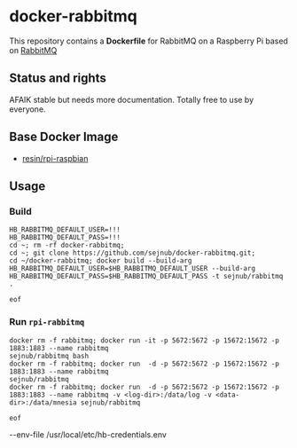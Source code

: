 # docker-rabbitmq

This repository contains a **Dockerfile** for RabbitMQ on a Raspberry Pi based on [RabbitMQ](http://www.rabbitmq.com/)

## Status and rights

AFAIK stable but needs more documentation. 
Totally free to use by everyone.


## Base Docker Image

* [resin/rpi-raspbian](https://hub.docker.com/r/resin/rpi-raspbian/)



## Usage

### Build
    HB_RABBITMQ_DEFAULT_USER=!!!
    HB_RABBITMQ_DEFAULT_PASS=!!!
    cd ~; rm -rf docker-rabbitmq; 
    cd ~; git clone https://github.com/sejnub/docker-rabbitmq.git; 
    cd ~/docker-rabbitmq; docker build --build-arg HB_RABBITMQ_DEFAULT_USER=$HB_RABBITMQ_DEFAULT_USER --build-arg HB_RABBITMQ_DEFAULT_PASS=$HB_RABBITMQ_DEFAULT_PASS -t sejnub/rabbitmq .
    
    eof

### Run `rpi-rabbitmq`

    docker rm -f rabbitmq; docker run -it -p 5672:5672 -p 15672:15672 -p 1883:1883 --name rabbitmq                                                   sejnub/rabbitmq bash
    docker rm -f rabbitmq; docker run  -d -p 5672:5672 -p 15672:15672 -p 1883:1883 --name rabbitmq                                                   sejnub/rabbitmq 
    docker rm -f rabbitmq; docker run  -d -p 5672:5672 -p 15672:15672 -p 1883:1883 --name rabbitmq -v <log-dir>:/data/log -v <data-dir>:/data/mnesia sejnub/rabbitmq
    
    eof



--env-file /usr/local/etc/hb-credentials.env 
